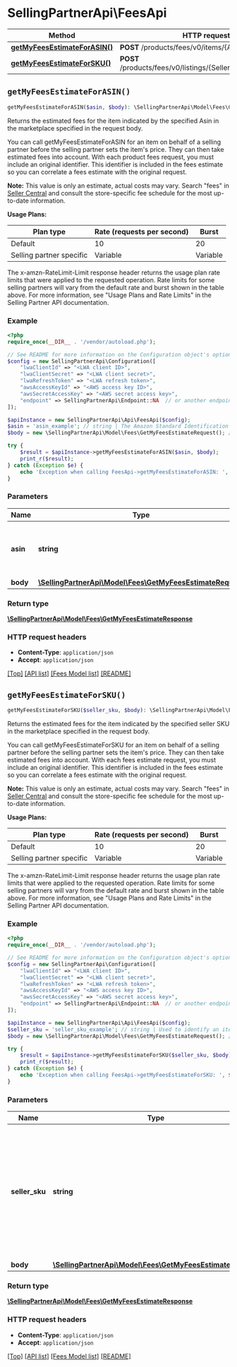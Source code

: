 # SellingPartnerApi\FeesApi

Method | HTTP request | Description
------------- | ------------- | -------------
[**getMyFeesEstimateForASIN()**](FeesApi.md#getMyFeesEstimateForASIN) | **POST** /products/fees/v0/items/{Asin}/feesEstimate | 
[**getMyFeesEstimateForSKU()**](FeesApi.md#getMyFeesEstimateForSKU) | **POST** /products/fees/v0/listings/{SellerSKU}/feesEstimate | 


## `getMyFeesEstimateForASIN()`

```php
getMyFeesEstimateForASIN($asin, $body): \SellingPartnerApi\Model\Fees\GetMyFeesEstimateResponse
```



Returns the estimated fees for the item indicated by the specified Asin in the marketplace specified in the request body.

You can call getMyFeesEstimateForASIN for an item on behalf of a selling partner before the selling partner sets the item's price. They can then take estimated fees into account. With each product fees request, you must include an original identifier. This identifier is included in the fees estimate so you can correlate a fees estimate with the original request.

**Note:** This value is only an estimate, actual costs may vary. Search \"fees\" in [Seller Central](https://sellercentral.amazon.com/) and consult the store-specific fee schedule for the most up-to-date information.

**Usage Plans:**

| Plan type | Rate (requests per second) | Burst |
| ---- | ---- | ---- |
|Default| 10 | 20 |
|Selling partner specific| Variable | Variable |

The x-amzn-RateLimit-Limit response header returns the usage plan rate limits that were applied to the requested operation. Rate limits for some selling partners will vary from the default rate and burst shown in the table above. For more information, see \"Usage Plans and Rate Limits\" in the Selling Partner API documentation.

### Example

```php
<?php
require_once(__DIR__ . '/vendor/autoload.php');

// See README for more information on the Configuration object's options
$config = new SellingPartnerApi\Configuration([
    "lwaClientId" => "<LWA client ID>",
    "lwaClientSecret" => "<LWA client secret>",
    "lwaRefreshToken" => "<LWA refresh token>",
    "awsAccessKeyId" => "<AWS access key ID>",
    "awsSecretAccessKey" => "<AWS secret access key>",
    "endpoint" => SellingPartnerApi\Endpoint::NA  // or another endpoint from lib/Endpoints.php
]);

$apiInstance = new SellingPartnerApi\Api\FeesApi($config);
$asin = 'asin_example'; // string | The Amazon Standard Identification Number (ASIN) of the item.
$body = new \SellingPartnerApi\Model\Fees\GetMyFeesEstimateRequest(); // \SellingPartnerApi\Model\Fees\GetMyFeesEstimateRequest

try {
    $result = $apiInstance->getMyFeesEstimateForASIN($asin, $body);
    print_r($result);
} catch (Exception $e) {
    echo 'Exception when calling FeesApi->getMyFeesEstimateForASIN: ', $e->getMessage(), PHP_EOL;
}
```

### Parameters

Name | Type | Description  | Notes
------------- | ------------- | ------------- | -------------
 **asin** | **string**| The Amazon Standard Identification Number (ASIN) of the item. |
 **body** | [**\SellingPartnerApi\Model\Fees\GetMyFeesEstimateRequest**](../Model/Fees/GetMyFeesEstimateRequest.md)|  |

### Return type

[**\SellingPartnerApi\Model\Fees\GetMyFeesEstimateResponse**](../Model/Fees/GetMyFeesEstimateResponse.md)

### HTTP request headers

- **Content-Type**: `application/json`
- **Accept**: `application/json`

[[Top]](#) [[API list]](../)
[[Fees Model list]](../Model/Fees)
[[README]](../../README.md)

## `getMyFeesEstimateForSKU()`

```php
getMyFeesEstimateForSKU($seller_sku, $body): \SellingPartnerApi\Model\Fees\GetMyFeesEstimateResponse
```



Returns the estimated fees for the item indicated by the specified seller SKU in the marketplace specified in the request body.

You can call getMyFeesEstimateForSKU for an item on behalf of a selling partner before the selling partner sets the item's price. They can then take estimated fees into account. With each fees estimate request, you must include an original identifier. This identifier is included in the fees estimate so you can correlate a fees estimate with the original request.

**Note:** This value is only an estimate, actual costs may vary. Search \"fees\" in [Seller Central](https://sellercentral.amazon.com/) and consult the store-specific fee schedule for the most up-to-date information.

**Usage Plans:**

| Plan type | Rate (requests per second) | Burst |
| ---- | ---- | ---- |
|Default| 10 | 20 |
|Selling partner specific| Variable | Variable |

The x-amzn-RateLimit-Limit response header returns the usage plan rate limits that were applied to the requested operation. Rate limits for some selling partners will vary from the default rate and burst shown in the table above. For more information, see \"Usage Plans and Rate Limits\" in the Selling Partner API documentation.

### Example

```php
<?php
require_once(__DIR__ . '/vendor/autoload.php');

// See README for more information on the Configuration object's options
$config = new SellingPartnerApi\Configuration([
    "lwaClientId" => "<LWA client ID>",
    "lwaClientSecret" => "<LWA client secret>",
    "lwaRefreshToken" => "<LWA refresh token>",
    "awsAccessKeyId" => "<AWS access key ID>",
    "awsSecretAccessKey" => "<AWS secret access key>",
    "endpoint" => SellingPartnerApi\Endpoint::NA  // or another endpoint from lib/Endpoints.php
]);

$apiInstance = new SellingPartnerApi\Api\FeesApi($config);
$seller_sku = 'seller_sku_example'; // string | Used to identify an item in the given marketplace. SellerSKU is qualified by the seller's SellerId, which is included with every operation that you submit.
$body = new \SellingPartnerApi\Model\Fees\GetMyFeesEstimateRequest(); // \SellingPartnerApi\Model\Fees\GetMyFeesEstimateRequest

try {
    $result = $apiInstance->getMyFeesEstimateForSKU($seller_sku, $body);
    print_r($result);
} catch (Exception $e) {
    echo 'Exception when calling FeesApi->getMyFeesEstimateForSKU: ', $e->getMessage(), PHP_EOL;
}
```

### Parameters

Name | Type | Description  | Notes
------------- | ------------- | ------------- | -------------
 **seller_sku** | **string**| Used to identify an item in the given marketplace. SellerSKU is qualified by the seller&#39;s SellerId, which is included with every operation that you submit. |
 **body** | [**\SellingPartnerApi\Model\Fees\GetMyFeesEstimateRequest**](../Model/Fees/GetMyFeesEstimateRequest.md)|  |

### Return type

[**\SellingPartnerApi\Model\Fees\GetMyFeesEstimateResponse**](../Model/Fees/GetMyFeesEstimateResponse.md)

### HTTP request headers

- **Content-Type**: `application/json`
- **Accept**: `application/json`

[[Top]](#) [[API list]](../)
[[Fees Model list]](../Model/Fees)
[[README]](../../README.md)
